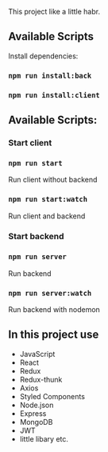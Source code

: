 This project like a little habr.

## Available Scripts

Install dependencies:

### `npm run install:back`

### `npm run install:client`

## Available Scripts: 

### Start client

### `npm run start`

Run client without backend

### `npm run start:watch`

Run client and backend

### Start backend

### `npm run server`

Run backend

### `npm run server:watch`

Run backend with nodemon

## In this project use

* JavaScript
* React
* Redux
* Redux-thunk
* Axios
* Styled Components
* Node.json
* Express
* MongoDB
* JWT
* little libary etc.